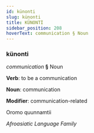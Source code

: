 ```yaml
---
id: künonti
slug: künonti
title: KÜNONTİ
sidebar_position: 208
hoverText: communication § Noun
---
```


### künonti

*communication* **§** Noun

**Verb**: to be a communication

**Noun**: communication

**Modifier**: communication-related

Oromo quunnamtii 

*Afroasiatic Language Family*